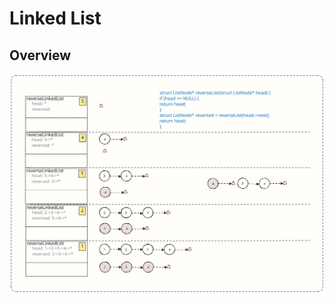 # Linked List

## Overview

![concepts-linkedlist-reverse](./assets/concepts-linkedlist-reverse.svg)

